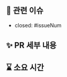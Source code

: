 <!--
PR 이름 컨벤션
[Server] feat: ~~(#issueNum)
[Web] feat: ~~(#issueNum)
[iOS] fix: ~~(#issueNum)
[AI] feat: ~~(#issueNum)
-->

##  📌 관련 이슈

- closed: #issueNum

## ✨ PR 세부 내용

<!-- 수정/추가한 내용을 적어주세요. -->

## ⌛ 소요 시간